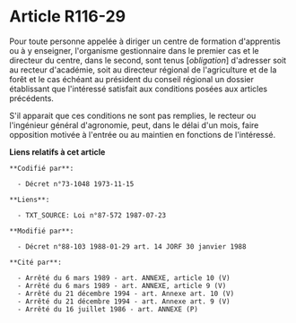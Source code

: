 # Article R116-29

Pour toute personne appelée à diriger un centre de formation d'apprentis ou à y enseigner, l'organisme gestionnaire dans le
premier cas et le directeur du centre, dans le second, sont tenus [*obligation*] d'adresser soit au recteur d'académie, soit
au directeur régional de l'agriculture et de la forêt et le cas échéant au président du conseil régional un dossier
établissant que l'intéressé satisfait aux conditions posées aux articles précédents. 

S'il apparait que ces conditions ne sont pas remplies, le recteur ou l'ingénieur général d'agronomie, peut, dans le délai
d'un mois, faire opposition motivée à l'entrée ou au maintien en fonctions de l'intéressé.

**Liens relatifs à cet article**

	**Codifié par**:

	  - Décret n°73-1048 1973-11-15

	**Liens**:

	  - TXT_SOURCE: Loi n°87-572 1987-07-23

	**Modifié par**:

	  - Décret n°88-103 1988-01-29 art. 14 JORF 30 janvier 1988

	**Cité par**:

	  - Arrêté du 6 mars 1989 - art. ANNEXE, article 10 (V)
	  - Arrêté du 6 mars 1989 - art. ANNEXE, article 9 (V)
	  - Arrêté du 21 décembre 1994 - art. Annexe art. 10 (V)
	  - Arrêté du 21 décembre 1994 - art. Annexe art. 9 (V)
	  - Arrêté du 16 juillet 1986 - art. ANNEXE (P)
